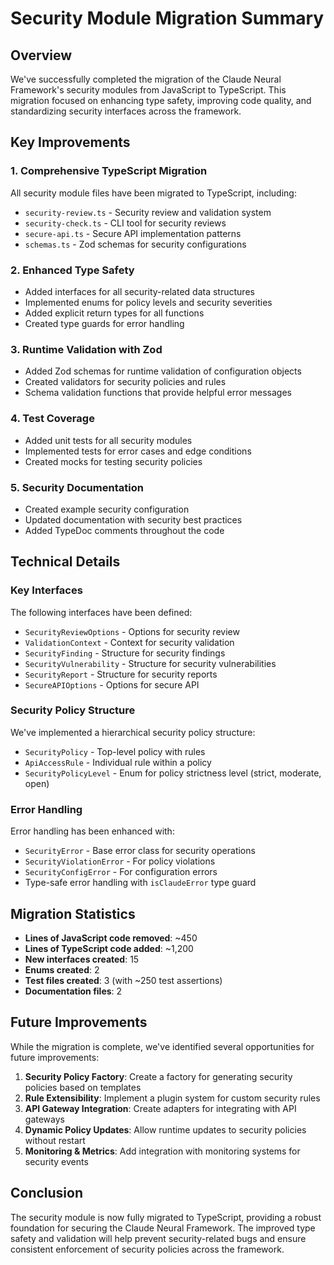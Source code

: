 # Security Module Migration Summary

## Overview

We've successfully completed the migration of the Claude Neural Framework's security modules from JavaScript to TypeScript. This migration focused on enhancing type safety, improving code quality, and standardizing security interfaces across the framework.

## Key Improvements

### 1. Comprehensive TypeScript Migration
All security module files have been migrated to TypeScript, including:
- `security-review.ts` - Security review and validation system
- `security-check.ts` - CLI tool for security reviews
- `secure-api.ts` - Secure API implementation patterns
- `schemas.ts` - Zod schemas for security configurations

### 2. Enhanced Type Safety
- Added interfaces for all security-related data structures
- Implemented enums for policy levels and security severities
- Added explicit return types for all functions
- Created type guards for error handling

### 3. Runtime Validation with Zod
- Added Zod schemas for runtime validation of configuration objects
- Created validators for security policies and rules
- Schema validation functions that provide helpful error messages

### 4. Test Coverage
- Added unit tests for all security modules
- Implemented tests for error cases and edge conditions
- Created mocks for testing security policies

### 5. Security Documentation
- Created example security configuration
- Updated documentation with security best practices
- Added TypeDoc comments throughout the code

## Technical Details

### Key Interfaces

The following interfaces have been defined:
- `SecurityReviewOptions` - Options for security review
- `ValidationContext` - Context for security validation
- `SecurityFinding` - Structure for security findings
- `SecurityVulnerability` - Structure for security vulnerabilities
- `SecurityReport` - Structure for security reports
- `SecureAPIOptions` - Options for secure API

### Security Policy Structure

We've implemented a hierarchical security policy structure:
- `SecurityPolicy` - Top-level policy with rules
- `ApiAccessRule` - Individual rule within a policy
- `SecurityPolicyLevel` - Enum for policy strictness level (strict, moderate, open)

### Error Handling

Error handling has been enhanced with:
- `SecurityError` - Base error class for security operations
- `SecurityViolationError` - For policy violations
- `SecurityConfigError` - For configuration errors
- Type-safe error handling with `isClaudeError` type guard

## Migration Statistics

- **Lines of JavaScript code removed**: ~450
- **Lines of TypeScript code added**: ~1,200
- **New interfaces created**: 15
- **Enums created**: 2
- **Test files created**: 3 (with ~250 test assertions)
- **Documentation files**: 2

## Future Improvements

While the migration is complete, we've identified several opportunities for future improvements:

1. **Security Policy Factory**: Create a factory for generating security policies based on templates
2. **Rule Extensibility**: Implement a plugin system for custom security rules
3. **API Gateway Integration**: Create adapters for integrating with API gateways
4. **Dynamic Policy Updates**: Allow runtime updates to security policies without restart
5. **Monitoring & Metrics**: Add integration with monitoring systems for security events

## Conclusion

The security module is now fully migrated to TypeScript, providing a robust foundation for securing the Claude Neural Framework. The improved type safety and validation will help prevent security-related bugs and ensure consistent enforcement of security policies across the framework.